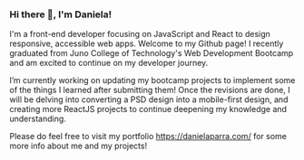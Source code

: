 ### Hi there 👋, I'm Daniela!

I'm a front-end developer focusing on JavaScript and React to design responsive, accessible web apps. Welcome to my Github page! I recently graduated from Juno College of Technology's Web Development Bootcamp and am excited to continue on my developer journey. 

I’m currently working on updating my bootcamp projects to implement some of the things I learned after submitting them! Once the revisions are done, I will be delving into converting a PSD design into a mobile-first design, and creating more ReactJS projects to continue deepening my knowledge and understanding. 

Please do feel free to visit my portfolio https://danielaparra.com/ for some more info about me and my projects!
